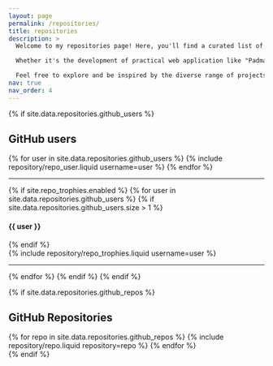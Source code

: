 ```yaml
---
layout: page
permalink: /repositories/
title: repositories
description: >
  Welcome to my repositories page! Here, you'll find a curated list of projects from my GitHub profile, showcasing my journey and interests in the field of Computer Science and Engineering. Each repository reflects my passion for exploring diverse domains—from building interactive applications and tackling machine learning challenges to delving into the intricacies of computer graphics, digital signal processing, and microcontroller interfacing.

  Whether it's the development of practical web application like "Padmaoil," innovative experiments like "Sleep Disorder Prediction using ML," or explorations into foundational subjects like data structures and operating systems, these projects highlight my `commitment of learning`, `problem-solving`, and creating meaningful solutions. Dive in to discover how these repositories reflect my growth as a developer and researcher, with a strong focus on advancing my expertise in `computer vision` and beyond.

  Feel free to explore and be inspired by the diverse range of projects that celebrate both technical depth and creative innovation!
nav: true
nav_order: 4
---
```


{% if site.data.repositories.github_users %}

## GitHub users

<div class="repositories d-flex flex-wrap flex-md-row flex-column justify-content-between align-items-center">
  {% for user in site.data.repositories.github_users %}
    {% include repository/repo_user.liquid username=user %}
  {% endfor %}
</div>

---

{% if site.repo_trophies.enabled %}
{% for user in site.data.repositories.github_users %}
{% if site.data.repositories.github_users.size > 1 %}

  <h4>{{ user }}</h4>
  {% endif %}
  <div class="repositories d-flex flex-wrap flex-md-row flex-column justify-content-between align-items-center">
  {% include repository/repo_trophies.liquid username=user %}
  </div>

---

{% endfor %}
{% endif %}
{% endif %}

{% if site.data.repositories.github_repos %}

## GitHub Repositories

<div class="repositories d-flex flex-wrap flex-md-row flex-column justify-content-between align-items-center">
  {% for repo in site.data.repositories.github_repos %}
    {% include repository/repo.liquid repository=repo %}
  {% endfor %}
</div>
{% endif %}
